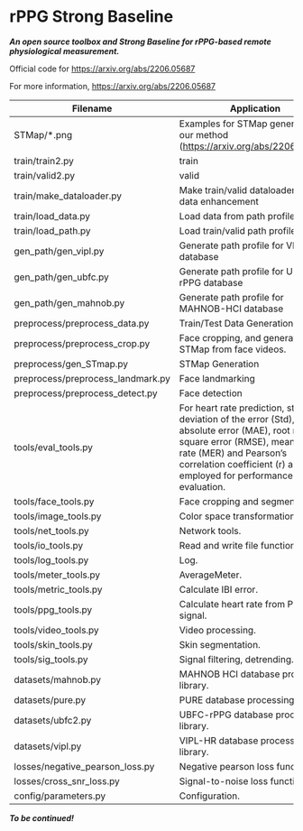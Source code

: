 # rPPG Strong Baseline
***An open source toolbox and Strong Baseline for rPPG-based remote physiological measurement.***

Official code for https://arxiv.org/abs/2206.05687

For more information, https://arxiv.org/abs/2206.05687

|  Filename   | Application  |
|  ----  | ----  |
| STMap/*.png              | Examples for STMap generated by our method (https://arxiv.org/abs/2206.05687) |
| train/train2.py          | train |
| train/valid2.py          | valid |
| train/make_dataloader.py | Make train/valid dataloader, and data enhancement |
| train/load_data.py | Load data from path profile |
| train/load_path.py | Load train/valid path profile |
| gen_path/gen_vipl.py | Generate path profile for VIPL database |
| gen_path/gen_ubfc.py | Generate path profile for UBFC-rPPG database |
| gen_path/gen_mahnob.py | Generate path profile for MAHNOB-HCI database |
| preprocess/preprocess_data.py  | Train/Test Data Generation. |
| preprocess/preprocess_crop.py | Face cropping, and generate STMap from face videos. |
| preprocess/gen_STmap.py | STMap Generation |
| preprocess/preprocess_landmark.py | Face landmarking |
| preprocess/preprocess_detect.py   | Face detection |
| tools/eval_tools.py  | For heart rate prediction, standard deviation of the error (Std), mean absolute error (MAE), root mean square error (RMSE), mean error rate (MER) and Pearson’s correlation coefficient (r) are employed for performance evaluation. |
| tools/face_tools.py  | Face cropping and segmentation. |
| tools/image_tools.py | Color space transformation. |
| tools/net_tools.py | Network tools. |
| tools/io_tools.py    | Read and write file function library. |
| tools/log_tools.py   | Log. |
| tools/meter_tools.py | AverageMeter. |
| tools/metric_tools.py | Calculate IBI error. |
| tools/ppg_tools.py | Calculate heart rate from PPG/rPPG signal. |
| tools/video_tools.py | Video processing. |
| tools/skin_tools.py | Skin segmentation. |
| tools/sig_tools.py  | Signal filtering, detrending. |
| datasets/mahnob.py | MAHNOB HCI database processing library. |
| datasets/pure.py   | PURE database processing library. |
| datasets/ubfc2.py  | UBFC-rPPG database processing library. |
| datasets/vipl.py   | VIPL-HR database processing library. |
| losses/negative_pearson_loss.py | Negative pearson loss function. |
| losses/cross_snr_loss.py | Signal-to-noise loss function. |
| config/parameters.py | Configuration. |


***To be continued!***

